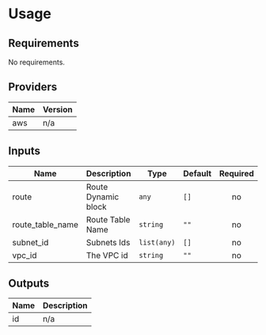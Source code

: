 # Usage
<!--- BEGIN_TF_DOCS --->

## Requirements

No requirements.

## Providers

| Name | Version |
|------|---------|
| aws | n/a |

## Inputs

| Name | Description | Type | Default | Required |
|------|-------------|------|---------|:--------:|
| route | Route Dynamic block | `any` | `[]` | no |
| route\_table\_name | Route Table Name | `string` | `""` | no |
| subnet\_id | Subnets Ids | `list(any)` | `[]` | no |
| vpc\_id | The VPC id | `string` | `""` | no |

## Outputs

| Name | Description |
|------|-------------|
| id | n/a |

<!--- END_TF_DOCS --->
